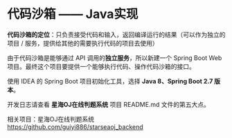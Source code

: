 # 代码沙箱 —— Java实现

**代码沙箱的定位**：只负责接受代码和输入，返回编译运行的结果（可以作为独立的项目 / 服务，提供给其他的需要执行代码的项目去使用）

由于代码沙箱是能够通过 API 调用的**独立服务**，所以新建一个 Spring Boot Web 项目。最终这个项目要提供一个能够执行代码、操作代码沙箱的接口。

使用 IDEA 的 Spring Boot 项目初始化工具，选择 **Java 8、Spring Boot 2.7 版本**。

开发日志请查看 **星海OJ在线判题系统** 项目 README.md 文件的第五大点。

相关项目：星海OJ在线判题系统 https://github.com/guiyi886/starseaoj_backend
